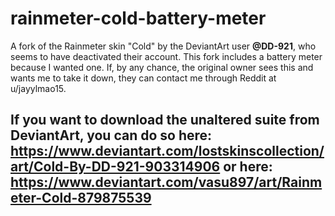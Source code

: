 # rainmeter-cold-battery-meter

A fork of the Rainmeter skin "Cold" by the DeviantArt user **@DD-921**, who seems to have deactivated their account. This fork includes a battery meter because I wanted one. If, by any chance, the original owner sees this and wants me to take it down, they can contact me through Reddit at u/jayylmao15.

If you want to download the unaltered suite from DeviantArt, you can do so here:
https://www.deviantart.com/lostskinscollection/art/Cold-By-DD-921-903314906
or here:
https://www.deviantart.com/vasu897/art/Rainmeter-Cold-879875539
---
